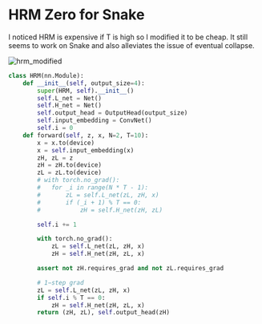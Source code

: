 # HRM Zero for Snake

I noticed HRM is expensive if T is high so I modified it to be cheap. It still seems to work on Snake and also alleviates the issue of eventual collapse.

![hrm_modified](https://github.com/user-attachments/assets/cf951c76-ebe6-447c-b571-ef405cab994a)

```py
class HRM(nn.Module):
	def __init__(self, output_size=4):
		super(HRM, self).__init__()
		self.L_net = Net()
		self.H_net = Net()
		self.output_head = OutputHead(output_size)
		self.input_embedding = ConvNet()
		self.i = 0
	def forward(self, z, x, N=2, T=10):
		x = x.to(device)
		x = self.input_embedding(x)
		zH, zL = z
		zH = zH.to(device)
		zL = zL.to(device)
		# with torch.no_grad():
		# 	for _i in range(N * T - 1):
		# 		zL = self.L_net(zL, zH, x)
		# 		if (_i + 1) % T == 0:
		# 			zH = self.H_net(zH, zL)

		self.i += 1

		with torch.no_grad():
			zL = self.L_net(zL, zH, x)
			zH = self.H_net(zH, zL, x)

		assert not zH.requires_grad and not zL.requires_grad

		# 1−step grad
		zL = self.L_net(zL, zH, x)
		if self.i % T == 0:
			zH = self.H_net(zH, zL, x)
		return (zH, zL), self.output_head(zH)
```
